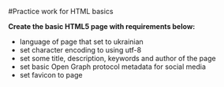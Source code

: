 #Practice work for HTML basics

**Create the basic HTML5 page with requirements below:**

- language of page that set to ukrainian
- set character encoding to using utf-8
- set some title, description, keywords and author of the page
- set basic Open Graph protocol metadata for social media
- set favicon to page
